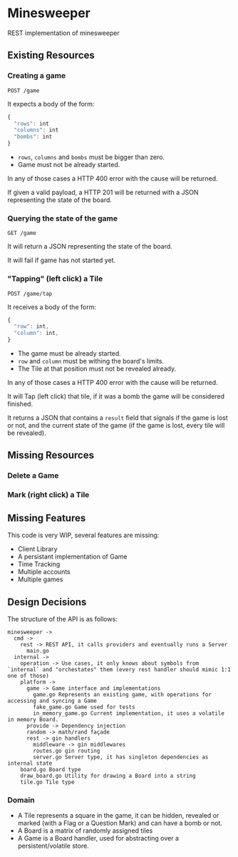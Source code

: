 # Minesweeper

REST implementation of minesweeper

## Existing Resources

### Creating a game

`POST /game`

It expects a body of the form:

```typescript
{
  "rows": int
  "columns": int
  "bombs": int
}
```

* `rows`, `columns` and `bombs` must be bigger than zero.
* Game must not be already started.

In any of those cases a HTTP 400 error with the cause will be returned.

If given a valid payload, a HTTP 201 will be returned with a JSON representing the state of the board.

### Querying the state of the game

`GET /game`

It will return a JSON representing the state of the board.

It will fail if game has not started yet.

### "Tapping" (left click) a Tile

`POST /game/tap`

It receives a body of the form:

```typescript
{
  "row": int,
  "column": int,
}
```

* The game must be already started.
* `row` and `column` must be withing the board's limits.
* The Tile at that position must not be revealed already.

In any of those cases a HTTP 400 error with the cause will be returned.

It will Tap (left click) that tile, if it was a bomb the game will be considered finished.

It returns a JSON that contains a `result` field that signals if the game is lost or not, and the current state of the game (if the game is lost, every tile will be revealed).

## Missing Resources

### Delete a Game

### Mark (right click) a Tile

## Missing Features

This code is very WIP, several features are missing:

* Client Library
* A persistant implementation of Game
* Time Tracking
* Multiple accounts
* Multiple games

## Design Decisions

The structure of the API is as follows:

```
minesweeper ->
  cmd ->
    rest -> REST API, it calls providers and eventually runs a Server
      main.go
  internal ->
    operation -> Use cases, it only knows about symbols from `internal` and "orchestates" them (every rest handler should mimic 1:1 one of those)
    platform -> 
      game -> Game interface and implementations
        game.go Represents an existing game, with operations for accessing and syncing a Game
        fake_game.go Game used for tests
        in_memory_game.go Current implementation, it uses a volatile in memory Board.
      provide -> Dependency injection
      random -> math/rand façade
      rest -> gin handlers
        middleware -> gin middlewares
        routes.go gin routing
        server.go Server type, it has singleton dependencies as internal state
    board.go Board type
    draw_board.go Utility for drawing a Board into a string
    tile.go Tile type
```

### Domain

* A Tile represents a square in the game, it can be hidden, revealed or marked (with a Flag or a Question Mark) and can have a bomb or not.
* A Board is a matrix of randomly assigned tiles
* A Game is a Board handler, used for abstracting over a persistent/volatile store.